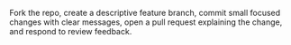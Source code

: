 Fork the repo, create a descriptive feature branch, commit small focused changes with clear messages, open a pull request explaining the change, and respond to review feedback.

